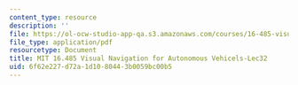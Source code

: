 ```yaml
---
content_type: resource
description: ''
file: https://ol-ocw-studio-app-qa.s3.amazonaws.com/courses/16-485-visual-navigation-for-autonomous-vehicles-vnav-fall-2020/6f62e227d72a1d1080443b0059bc00b5_MIT16_485F20_lec32.pdf
file_type: application/pdf
resourcetype: Document
title: MIT 16.485 Visual Navigation for Autonomous Vehicels-Lec32
uid: 6f62e227-d72a-1d10-8044-3b0059bc00b5
---
```

